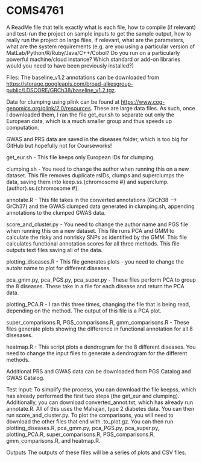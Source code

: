 # COMS4761

A ReadMe file that tells exactly what is each file, how to compile (if relevant) and test-run the project on sample inputs to get the sample output, 
how to really run the project on large files, if relevant, what are the parameters, what are the system requirements (e.g. are you using a particular
version of MatLab/Python/R/Ruby/Java/C++/Cobol? Do you run on a particularly powerful machine/cloud instance? Which standard or add-on libraries would
you need to have been previously installed?)

Files:
The baseline_v1.2 annotations can be downloaded from https://storage.googleapis.com/broad-alkesgroup-public/LDSCORE/GRCh38/baseline_v1.2.tgz.

Data for clumping using plink can be found at https://www.cog-genomics.org/plink/2.0/resources. These are large data files. As such, once I downloaded them, I ran the file get_eur.sh to separate out only the European data, which is a much smaller group and thus speeds up computation.

GWAS and PRS data are saved in the diseases folder, which is too big for GitHub but hopefully not for Courseworks!

get_eur.sh - This file keeps only European IDs for clumping.

clumping.sh - You need to change the author when running this on a new dataset. This file removes duplicate rsIDs, clumps and superclumps the data, saving them into keep.ss.{chromosome #} and superclump.{author}.ss.{chromosome #}.

annotate.R - This file takes in the converted annotations (GrCh38 --> GrCh37) and the GWAS clumped data generated in clumping.sh, appending annotations to the clumped GWAS data.

score_and_cluster.py - You need to change the author name and PGS file when running this on a new dataset. This file runs PCA and GMM to calculate the risky and nonrisky SNPs as identified by the GMM. This file calculates functional annotation scores for all three methods. This file outputs text files saving all of the data.

plotting_diseases.R - This file generates plots - you need to change the autohr name to plot for different diseases.

pca_gmm.py, pca_PGS.py, pca_super.py - These files perform PCA to group the 8 diseases. These take in a file for each disease and return the PCA data.

plotting_PCA.R - I ran this three times, changing the file that is being read, depending on the method. The output of this file is a PCA plot.

super_comparisons.R, PGS_comparisons.R, gmm_comparisons.R - These files generate plots showing the difference in functional annotation for all 8 disesases. 

heatmap.R - This script plots a dendrogram for the 8 different diseases. You need to change the input files to generate a dendrogram for the different methods. 

Additional PRS and GWAS data can be downloaded from PGS Catalog and GWAS Catalog.


Test Input:
To simplify the process, you can download the file keepss, which has already performed the first two steps (the get_eur and clumping). Additionally, you can download converted_annot.txt, which has already run annotate.R. All of this uses the Mahajan, type 2 diabetes data. You can then run score_and_cluster.py. To plot the comparisons, you will need to download the other files that end with .to_plot.gz. You can then run plotting_diseases.R, pca_gmm.py, pca_PGS.py, pca_super.py, plotting_PCA.R, super_comparisons.R, PGS_comparisons.R, gmm_comparisons.R, and heatmap.R.


Outputs
The outputs of these files will be a series of plots and CSV files.
